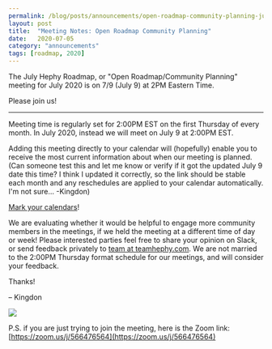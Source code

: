 ```yaml
---
permalink: /blog/posts/announcements/open-roadmap-community-planning-jul-2020-notes.html
layout: post
title:  "Meeting Notes: Open Roadmap Community Planning"
date:   2020-07-05
category: "announcements"
tags: [roadmap, 2020]
---
```


The July Hephy Roadmap, or "Open Roadmap/Community Planning" meeting for July 2020 is on 7/9 (July 9) at 2PM Eastern Time.

Please join us!

---

Meeting time is regularly set for 2:00PM EST on the first Thursday of every month. In July 2020, instead we will meet on July 9 at 2:00PM EST.

Adding this meeting directly to your calendar will (hopefully) enable you to receive the most current information about when our meeting is planned. (Can someone test this and let me know or verify if it got the updated July 9 date this time? I think I updated it correctly, so the link should be stable each month and any reschedules are applied to your calendar automatically. I'm not sure... -Kingdon)

[Mark your calendars](https://calendar.google.com/event?action=TEMPLATE&tmeid=MTA5aG5qM2Zpa2NlcnZ2OXA4aHVvOTlxMzFfMjAxOTAyMDdUMTkwMDAwWiBrcXBkaDAzMzZsbmU5OTJsZDNnNjBuOTZ0Y0Bn&tmsrc=kqpdh0336lne992ld3g60n96tc%40group.calendar.google.com&scp=ALL)!

We are evaluating whether it would be helpful to engage more community members in the meetings, if we held the meeting at a different time of day or week! Please interested parties feel free to share your opinion on Slack, or send feedback privately to [team at teamhephy.com](mailto:team@teamhephy.com). We are not married to the 2:00PM Thursday format schedule for our meetings, and will consider your feedback.

Thanks!

– Kingdon

<a target="_blank" href="https://calendar.google.com/event?action=TEMPLATE&amp;tmeid=MTA5aG5qM2Zpa2NlcnZ2OXA4aHVvOTlxMzFfMjAxOTAyMDdUMTkwMDAwWiBrcXBkaDAzMzZsbmU5OTJsZDNnNjBuOTZ0Y0Bn&amp;tmsrc=kqpdh0336lne992ld3g60n96tc%40group.calendar.google.com&amp;scp=ALL"><img border="0" src="https://www.google.com/calendar/images/ext/gc_button1_en.gif"></a>

P.S. if you are just trying to join the meeting, here is the Zoom link: [https://zoom.us/j/566476564](https://zoom.us/j/566476564)

[the docs]: https://docs.teamhephy.com/
[the docs mirror]: https://teamhephy.info/docs/workflow
[contributor guide]: https://teamhephy.info/docs/contributing/overview/
